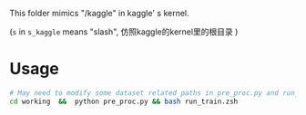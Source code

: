 This folder mimics "/kaggle"  in kaggle' s kernel.

(`s` in `s_kaggle` means "slash", 仿照kaggle的kernel里的根目录 ) 

# Usage

```bash
# May need to modify some dataset related paths in pre_proc.py and run_train.zsh first 
cd working  &&  python pre_proc.py && bash run_train.zsh
```



